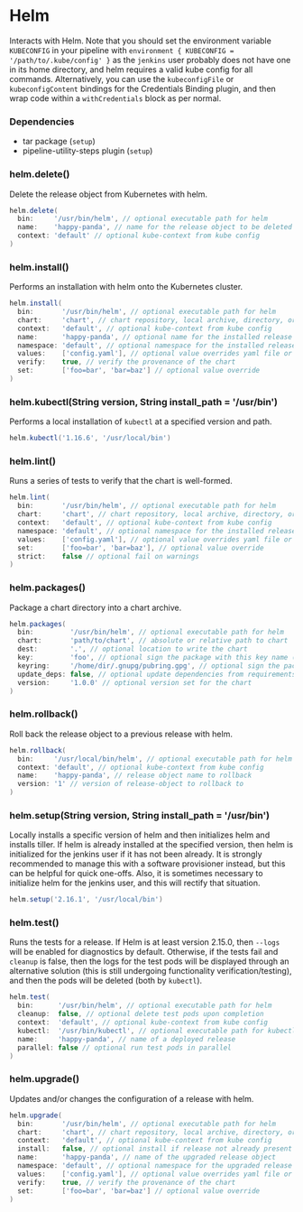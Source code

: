 # Helm

Interacts with Helm. Note that you should set the environment variable `KUBECONFIG` in your pipeline with `environment { KUBECONFIG = '/path/to/.kube/config' }` as the `jenkins` user probably does not have one in its home directory, and helm requires a valid kube config for all commands. Alternatively, you can use the `kubeconfigFile` or `kubeconfigContent` bindings for the Credentials Binding plugin, and then wrap code within a `withCredentials` block as per normal.

### Dependencies

- tar package (`setup`)
- pipeline-utility-steps plugin (`setup`)

### helm.delete()
Delete the release object from Kubernetes with helm.

```groovy
helm.delete(
  bin:     '/usr/bin/helm', // optional executable path for helm
  name:    'happy-panda', // name for the release object to be deleted
  context: 'default' // optional kube-context from kube config
)
```

### helm.install()
Performs an installation with helm onto the Kubernetes cluster.

```groovy
helm.install(
  bin:       '/usr/bin/helm', // optional executable path for helm
  chart:     'chart', // chart repository, local archive, directory, or url to install
  context:   'default', // optional kube-context from kube config
  name:      'happy-panda', // optional name for the installed release object
  namespace: 'default', // optional namespace for the installed release object
  values:    ['config.yaml'], // optional value overrides yaml file or url
  verify:    true, // verify the provenance of the chart
  set:       ['foo=bar', 'bar=baz'] // optional value override
)
```

### helm.kubectl(String version, String install_path = '/usr/bin')
Performs a local installation of `kubectl` at a specified version and path.

```groovy
helm.kubectl('1.16.6', '/usr/local/bin')
```

### helm.lint()
Runs a series of tests to verify that the chart is well-formed.

```groovy
helm.lint(
  bin:       '/usr/bin/helm', // optional executable path for helm
  chart:     'chart', // chart repository, local archive, directory, or url to install
  context:   'default', // optional kube-context from kube config
  namespace: 'default', // optional namespace for the installed release object
  values:    ['config.yaml'], // optional value overrides yaml file or url
  set:       ['foo=bar', 'bar=baz'], // optional value override
  strict:    false // optional fail on warnings
)
```

### helm.packages()
Package a chart directory into a chart archive.

```groovy
helm.packages(
  bin:         '/usr/bin/helm', // optional executable path for helm
  chart:       'path/to/chart', // absolute or relative path to chart
  dest:        '.', // optional location to write the chart
  key:         'foo', // optional sign the package with this key name (mutually exclusive with keyring)
  keyring:     '/home/dir/.gnupg/pubring.gpg', // optional sign the package with the public keyring at this location (mutually exclusive with key)
  update_deps: false, // optional update dependencies from requirements prior to packaging
  version:     '1.0.0' // optional version set for the chart
)
```

### helm.rollback()
Roll back the release object to a previous release with helm.

```groovy
helm.rollback(
  bin:     '/usr/local/bin/helm', // optional executable path for helm
  context: 'default', // optional kube-context from kube config
  name:    'happy-panda', // release object name to rollback
  version: '1' // version of release-object to rollback to
)
```

### helm.setup(String version, String install_path = '/usr/bin')
Locally installs a specific version of helm and then initializes helm and installs tiller. If helm is already installed at the specified version, then helm is initialized for the jenkins user if it has not been already. It is strongly recommended to manage this with a software provisioner instead, but this can be helpful for quick one-offs. Also, it is sometimes necessary to initialize helm for the jenkins user, and this will rectify that situation.

```groovy
helm.setup('2.16.1', '/usr/local/bin')
```

### helm.test()
Runs the tests for a release. If Helm is at least version 2.15.0, then `--logs` will be enabled for diagnostics by default. Otherwise, if the tests fail and `cleanup` is false, then the logs for the test pods will be displayed through an alternative solution (this is still undergoing functionality verification/testing), and then the pods will be deleted (both by `kubectl`).

```groovy
helm.test(
  bin:      '/usr/bin/helm', // optional executable path for helm
  cleanup:  false, // optional delete test pods upon completion
  context:  'default', // optional kube-context from kube config
  kubectl:  '/usr/bin/kubectl', // optional executable path for kubectl
  name:     'happy-panda', // name of a deployed release
  parallel: false // optional run test pods in parallel
)
```

### helm.upgrade()
Updates and/or changes the configuration of a release with helm.

```groovy
helm.upgrade(
  bin:       '/usr/bin/helm', // optional executable path for helm
  chart:     'chart', // chart repository, local archive, directory, or url to upgrade
  context:   'default', // optional kube-context from kube config
  install:   false, // optional install if release not already present
  name:      'happy-panda', // name of the upgraded release object
  namespace: 'default', // optional namespace for the upgraded release object
  values:    ['config.yaml'], // optional value overrides yaml file or url
  verify:    true, // verify the provenance of the chart
  set:       ['foo=bar', 'bar=baz'] // optional value override
)
```
